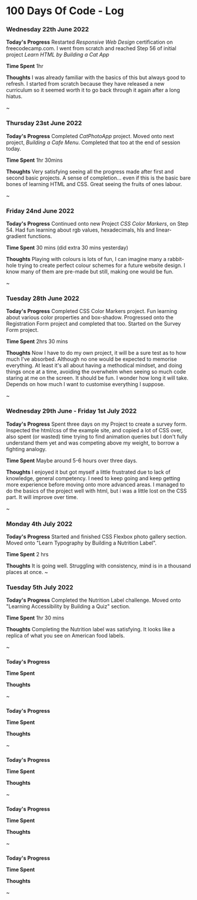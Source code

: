 # 100 Days Of Code - Log

### Wednesday 22th June 2022

**Today's Progress**
Restarted _Responsive Web Design_ certification on freecodecamp.com. I went from scratch and reached Step 56 of initial project _Learn HTML by Building a Cat App_

**Time Spent**
1hr

**Thoughts**
I was already familiar with the basics of this but always good to refresh. I started from scratch because they have released a new curriculum so it seemed worth it to go back through it again after a long hiatus.

~

### Thursday 23st June 2022

**Today's Progress**
Completed _CatPhotoApp_ project. Moved onto next project, _Building a Cafe Menu_. Completed that too at the end of session today.

**Time Spent** 1hr 30mins

**Thoughts**
Very satisfying seeing all the progress made after first and second basic projects. A sense of completion... even if this is the basic bare bones of learning HTML and CSS. Great seeing the fruits of ones labour.

~

### Friday 24nd June 2022

**Today's Progress**
Continued onto new Project _CSS Color Markers_, on Step 54. Had fun learning about rgb values, hexadecimals, hls and linear-gradient functions.

**Time Spent** 30 mins (did extra 30 mins yesterday)

**Thoughts**
Playing with colours is lots of fun, I can imagine many a rabbit-hole trying to create perfect colour schemes for a future website design. I know many of them are pre-made but still, making one would be fun.

~

### Tuesday 28th June 2022

**Today's Progress**
Completed CSS Color Markers project. Fun learning about various color properties and box-shadow. Progressed onto the Registration Form project and completed that too. Started on the Survey Form project.

**Time Spent** 2hrs 30 mins

**Thoughts**
Now I have to do my own project, it will be a sure test as to how much I've absorbed. Although no one would be expected to memorise everything. At least it's all about having a methodical mindset, and doing things once at a time, avoiding the overwhelm when seeing so much code staring at me on the screen. It should be fun. I wonder how long it will take. Depends on how much I want to customise everything I suppose.

~

### Wednesday 29th June - Friday 1st July 2022

**Today's Progress**
Spent three days on my Project to create a survey form. Inspected the html/css of the example site, and copied a lot of CSS over, also spent (or wasted) time trying to find animation queries but I don't fully understand them yet and was competing above my weight, to borrow a fighting analogy.

**Time Spent**
Maybe around 5-6 hours over three days.

**Thoughts**
I enjoyed it but got myself a little frustrated due to lack of knowledge, general competency. I need to keep going and keep getting more experience before moving onto more advanced areas. I managed to do the basics of the project well with html, but i was a little lost on the CSS part. It will improve over time.

~

### Monday 4th July 2022

**Today's Progress**
Started and finished CSS Flexbox photo gallery section. Moved onto "Learn Typography by Building a Nutrition Label".

**Time Spent**
2 hrs

**Thoughts**
It is going well. Struggling with consistency, mind is in a thousand places at once.
~

### Tuesday 5th July 2022

**Today's Progress**
Completed the Nutrition Label challenge. Moved onto "Learning Accessibility by Building a Quiz" section.

**Time Spent**
1hr 30 mins

**Thoughts**
Completing the Nutrition label was satisfying. It looks like a replica of what you see on American food labels.

~

###

**Today's Progress**

**Time Spent**

**Thoughts**

~

###

**Today's Progress**

**Time Spent**

**Thoughts**

~

###

**Today's Progress**

**Time Spent**

**Thoughts**

~

###

**Today's Progress**

**Time Spent**

**Thoughts**

~

###

**Today's Progress**

**Time Spent**

**Thoughts**

~





















